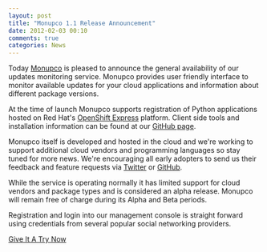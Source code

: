 ```yaml
---
layout: post
title: "Monupco 1.1 Release Announcement"
date: 2012-02-03 00:10
comments: true
categories: News
---
```


Today [Monupco](http://monupco.com) is pleased to announce the general availability
of our updates monitoring service. Monupco provides user friendly interface to
monitor available updates for your cloud applications and information about different
package versions.


At the time of launch Monupco supports registration of Python applications hosted
on Red Hat's [OpenShift Express](http://openshift.redhat.com) platform. Client side
tools and installation information can be found at our
[GitHub page](https://github.com/monupco/monupco-openshift-express-python).


Monupco itself is developed and hosted in the cloud and we're working to support
additional cloud vendors and programming languages so stay tuned for more news.
We're encouraging all early adopters to send us their feedback and feature requests
via [Twitter](http://twitter.com/monupco) or [GitHub](https://github.com/monupco/monupco.github.com/issues/new).


While the service is operating normally it has limited support for cloud vendors and
package types and is considered an alpha release. Monupco will remain free of
charge during its Alpha and Beta periods.


Registration and login into our management console is straight forward using
credentials from several popular social networking providers.


<a href="https://monupco-otb.rhcloud.com/applications/mine/" class="button red small"><span>Give It A Try Now</span></a>
